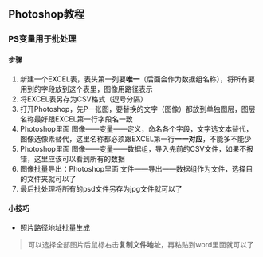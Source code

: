 ## Photoshop教程
### PS变量用于批处理
#### 步骤
1. 新建一个EXCEL表，表头第一列要**唯一**（后面会作为数据组名称），将所有要用到的字段放到这个表里，图像用路径表示
2. 将EXCEL表另存为CSV格式（逗号分隔）
3. 打开Photoshop，先P一张图，要替换的文字（图像）都放到单独图层，图层名称最好跟EXCEL第一行字段名一致
4. Photoshop里面 图像——变量——定义，命名各个字段，文字选文本替代，图像选像素替代，这里名称都必须跟EXCEL第一行**一一对应**，不能多不能少
5. Photoshop里面 图像——变量——数据组，导入先前的CSV文件，如果不报错，这里应该可以看到所有的数据
6. 图像批量导出：Photoshop里面 文件——导出——数据组作为文件，选择目的文件夹就可以了
7. 最后批处理将所有的psd文件另存为jpg文件就可以了

#### 小技巧
- 照片路径地址批量生成
> 可以选择全部图片后鼠标右击**复制文件地址**，再粘贴到word里面就可以了